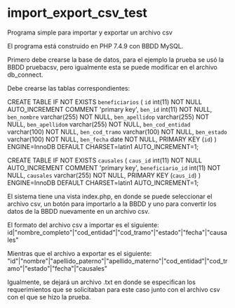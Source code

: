 # import_export_csv_test
Programa simple para importar y exportar un archivo csv

El programa está construido en PHP 7.4.9 con BBDD MySQL.

Primero debe crearse la base de datos, para el ejemplo la prueba se usó la BBDD pruebacsv, pero igualmente esta se puede modificar en el archivo db_connect.

Debe crearse las tablas correspondientes:

CREATE TABLE IF NOT EXISTS `beneficiarios` (
`id` int(11) NOT NULL AUTO_INCREMENT COMMENT 'primary key',
`ben_id` int(11) NOT NULL,
`ben_nombre` varchar(255) NOT NULL,
`ben_apellidop` varchar(255) NOT NULL,
`ben_apellidom` varchar(255) NOT NULL,
`ben_cod_entidad` varchar(100) NOT NULL,
`ben_cod_tramo` varchar(100) NOT NULL,
`ben_estado` varchar(100) NOT NULL,
`ben_fecha` date NOT NULL,
PRIMARY KEY (`id`)
) ENGINE=InnoDB DEFAULT CHARSET=latin1 AUTO_INCREMENT=1;

CREATE TABLE IF NOT EXISTS `causales` (
`caus_id` int(11) NOT NULL AUTO_INCREMENT COMMENT 'primary key',
`beneficiario_id` int(11) NOT NULL,
`causales` varchar(255) NOT NULL,
PRIMARY KEY (`caus_id`)
) ENGINE=InnoDB DEFAULT CHARSET=latin1 AUTO_INCREMENT=1;



El sistema tiene una vista index.php, en donde se puede seleccionar el archivo csv, un botón para importarlo a la BBDD y uno para convertir los datos de la BBDD nuevamente en un archivo csv.

El formato del archivo csv a importar es el siguiente:
id|"nombre_completo"|"cod_entidad"|"cod_tramo"|"estado"|"fecha"|"causales"

Mientras que el archivo a exportar es el siguiente:
"id"|"nombre"|"apellido_paterno"|"apellido_materno"|"cod_entidad"|"cod_tramo"|"estado"|"fecha"|"causales"

Igualmente, se dejará un archivo .txt en donde se especifican los requerimientos que se solicitaban para este caso junto con el archivo csv con el que se hizo la prueba.


